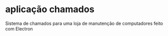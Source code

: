 # aplicação chamados
Sistema de chamados para uma loja de manutenção de computadores feito com Electron
